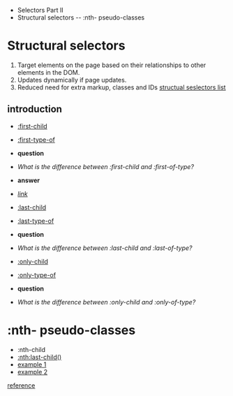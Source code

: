 - Selectors Part II
- Structural selectors
-- :nth- pseudo-classes

# Structural selectors
  1. Target elements on the page based on their relationships to other elements in the DOM.
  2. Updates dynamically if page updates.
  3. Reduced need for extra markup, classes and IDs
 [structual seslectors list](https://www.sitepoint.com/getting-to-know-css3-selectors-structural-pseudo-classes/)
## introduction
 - [:first-child](https://developer.mozilla.org/en-US/docs/Web/CSS/:first-child)
 - [:first-type-of](https://www.sitepoint.com/getting-to-know-css3-selectors-structural-pseudo-classes/)

 - **question**
 - *What is the difference between :first-child and :first-of-type?*
 - **answer**
 - *[link](https://stackoverflow.com/questions/24657555/what-is-the-difference-between-first-child-and-first-of-type)*

 - [:last-child](https://developer.mozilla.org/en-US/docs/Web/CSS/:last-child)
 - [:last-type-of](https://developer.mozilla.org/en-US/docs/Web/CSS/:last-of-type)
 
 - **question**
 - *What is the difference between :last-child and :last-of-type?*

 - [:only-child](https://developer.mozilla.org/en-US/docs/Web/CSS/:only-child)
 - [:only-type-of](https://developer.mozilla.org/en-US/docs/Web/CSS/:only-of-type)

 - **question**
 - *What is the difference between :only-child and :only-of-type?*
 
# :nth- pseudo-classes
- :nth-child
- [:nth:last-child()](https://developer.mozilla.org/en-US/docs/Web/CSS/:nth-last-child) 
- [example 1](https://estelle.github.io/CSS/selectors/index2.html#slide8)
- [example 2](https://estelle.github.io/CSS/selectors/index2.html#slide8)
  
 [reference](https://estelle.github.io/CSS/selectors/index2.html#slide1)

